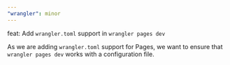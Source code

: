 ```yaml
---
"wrangler": minor
---
```


feat: Add `wrangler.toml` support in `wrangler pages dev`

As we are adding `wrangler.toml` support for Pages, we want to ensure that `wrangler pages dev` works with a configuration file.
